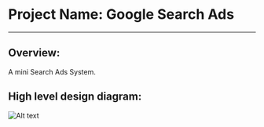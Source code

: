# Project Name: Google Search Ads

----------
## Overview:
A mini Search Ads System.

## High level design diagram:

![Alt text](https://github.com/zzhou9/google-SearchAds/raw/master/picture/AdsSearch.png)


